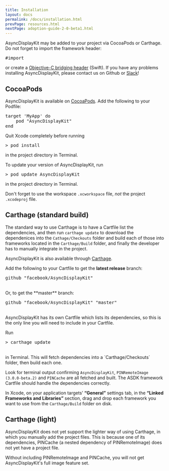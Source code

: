 ```yaml
---
title: Installation
layout: docs
permalink: /docs/installation.html
prevPage: resources.html
nextPage: adoption-guide-2-0-beta1.html
---
```


AsyncDisplayKit may be added to your project via CocoaPods or Carthage. Do not forget to import the framework header:

<div class = "highlight-group">
<div class = "code">
<pre lang="objc" class="objcCode">
#import <AsyncDisplayKit/AsyncDisplayKit.h>
</pre>
</div>
</div>

or create a <a href="https://developer.apple.com/library/ios/documentation/swift/conceptual/buildingcocoaapps/MixandMatch.html">Objective-C bridging header</a> (Swift). If you have any problems installing AsyncDisplayKit, please contact us on Github or <a href = "/slack.html">Slack</a>!

## CocoaPods

AsyncDisplayKit is available on <a href="https://cocoapods.org/pods/AsyncDisplayKit">CocoaPods</a>. Add the following to your Podfile:

<div class = "highlight-group">
<div class = "code">
<pre lang="objc" class="objcCode">
target 'MyApp' do
	pod "AsyncDisplayKit"
end
</pre>
</div>
</div>

Quit Xcode completely before running 

<div class = "highlight-group">
<div class = "code">
<pre lang="objc" class="objcCode">
> pod install
</pre>
</div>
</div>

in the project directory in Terminal.  

To update your version of AsyncDisplayKit, run 

<div class = "highlight-group">
<div class = "code">
<pre lang="objc" class="objcCode">
> pod update AsyncDisplayKit
</pre>
</div>
</div>

in the project directory in Terminal. 

Don't forget to use the workspace `.xcworkspace` file, _not_ the project `.xcodeproj` file.

## Carthage (standard build)

<div class = "note">
The standard way to use Carthage is to have a Cartfile list the dependencies, and then run <code>carthage update</code> to download the dependenices into the <code>Cathage/Checkouts</code> folder and build each of those into frameworks located in the <code>Carthage/Build</code> folder, and finally the developer has to manually integrate in the project.
</div>

AsyncDisplayKit is also available through <a href="https://github.com/Carthage/Carthage">Carthage</a>. 

Add the following to your Cartfile to get the **latest release** branch:

<div class = "highlight-group">
<div class = "code">
<pre lang="objc" class="objcCode">
github "facebook/AsyncDisplayKit"
</pre>
</div>
</div>

<br>
Or, to get the **master** branch:

<div class = "highlight-group">
<div class = "code">
<pre lang="objc" class="objcCode">
github "facebook/AsyncDisplayKit" "master"
</pre>
</div>
</div>

<br>
AsyncDisplayKit has its own Cartfile which lists its dependencies, so this is the only line you will need to include in your Cartfile. 

Run 

<div class = "highlight-group">
<div class = "code">
<pre lang="objc" class="objcCode">
> carthage update
</pre>
</div>
</div>

<br>
in Terminal. This will fetch dependencies into a `Carthage/Checkouts` folder, then build each one. 

Look for terminal output confirming `AsyncDisplayKit`, `PINRemoteImage (3.0.0-beta.2)` and `PINCache` are all fetched and built. The ASDK framework Cartfile should handle the dependencies correctly. 

In Xcode, on your application targets’ **“General”** settings tab, in the **“Linked Frameworks and Libraries”** section, drag and drop each framework you want to use from the `Carthage/Build` folder on disk.

## Carthage (light)

AsyncDisplayKit does not yet support the lighter way of using Carthage, in which you manually add the project files. This is because one of its dependencies, PINCache (a nested dependency of PINRemoteImage) does not yet have a project file. 

Without including PINRemoteImage and PINCache, you will not get AsyncDisplayKit's full image feature set. 
